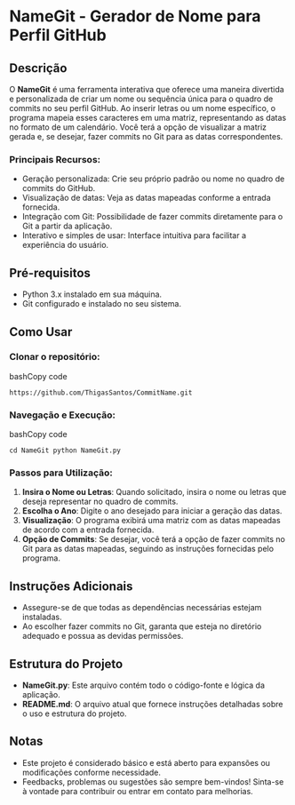 
# NameGit - Gerador de Nome para Perfil GitHub

## Descrição

O **NameGit** é uma ferramenta interativa que oferece uma maneira divertida e personalizada de criar um nome ou sequência única para o quadro de commits no seu perfil GitHub. Ao inserir letras ou um nome específico, o programa mapeia esses caracteres em uma matriz, representando as datas no formato de um calendário. Você terá a opção de visualizar a matriz gerada e, se desejar, fazer commits no Git para as datas correspondentes.

### Principais Recursos:

-   Geração personalizada: Crie seu próprio padrão ou nome no quadro de commits do GitHub.
-   Visualização de datas: Veja as datas mapeadas conforme a entrada fornecida.
-   Integração com Git: Possibilidade de fazer commits diretamente para o Git a partir da aplicação.
-   Interativo e simples de usar: Interface intuitiva para facilitar a experiência do usuário.

## Pré-requisitos

-   Python 3.x instalado em sua máquina.
-   Git configurado e instalado no seu sistema.

## Como Usar

### Clonar o repositório:

bashCopy code

`https://github.com/ThigasSantos/CommitName.git` 

### Navegação e Execução:

bashCopy code

`cd NameGit
python NameGit.py` 

### Passos para Utilização:

1.  **Insira o Nome ou Letras**: Quando solicitado, insira o nome ou letras que deseja representar no quadro de commits.
2.  **Escolha o Ano**: Digite o ano desejado para iniciar a geração das datas.
3.  **Visualização**: O programa exibirá uma matriz com as datas mapeadas de acordo com a entrada fornecida.
4.  **Opção de Commits**: Se desejar, você terá a opção de fazer commits no Git para as datas mapeadas, seguindo as instruções fornecidas pelo programa.

## Instruções Adicionais

-   Assegure-se de que todas as dependências necessárias estejam instaladas.
-   Ao escolher fazer commits no Git, garanta que esteja no diretório adequado e possua as devidas permissões.

## Estrutura do Projeto

-   **NameGit.py**: Este arquivo contém todo o código-fonte e lógica da aplicação.
-   **README.md**: O arquivo atual que fornece instruções detalhadas sobre o uso e estrutura do projeto.

## Notas

-   Este projeto é considerado básico e está aberto para expansões ou modificações conforme necessidade.
-   Feedbacks, problemas ou sugestões são sempre bem-vindos! Sinta-se à vontade para contribuir ou entrar em contato para melhorias.
